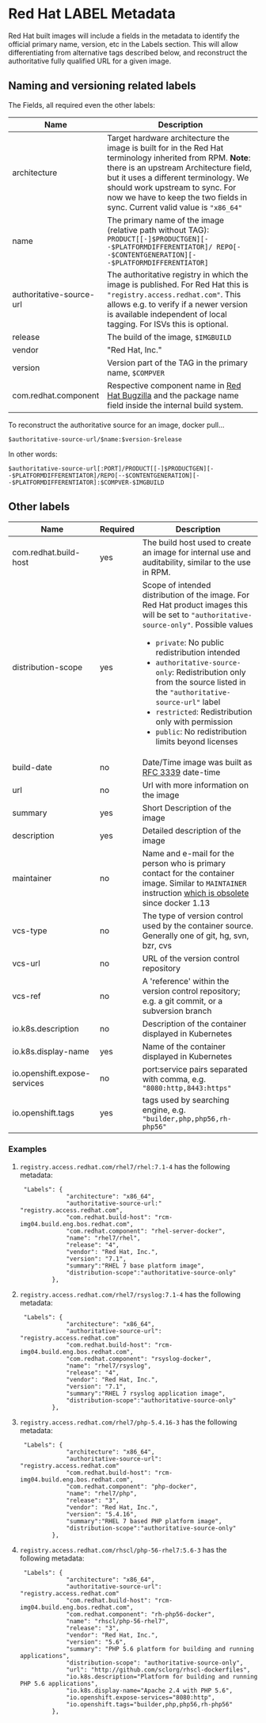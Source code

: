 # Red Hat LABEL Metadata

Red Hat built images will include a fields in the metadata to identify the official primary name, version, etc in the Labels section. This will allow differentiating from alternative tags described below, and reconstruct the authoritative fully qualified URL for a given image.

## Naming and versioning related labels

The Fields, all required even the other labels:

| Name           | Description                        |
|----------------|------------------------------------|
| architecture | Target hardware architecture the image is built for in the Red Hat terminology inherited from RPM. **Note**: there is an upstream Architecture field, but it uses a different terminology. We should work upstream to sync. For now we have to keep the two fields in sync. Current valid value is `"x86_64"` |
| name         | The primary name of the image (relative path without TAG): `PRODUCT[[-]$PRODUCTGEN][--$PLATFORMDIFFERENTIATOR]/ REPO[--$CONTENTGENERATION][--$PLATFORMDIFFERENTIATOR]` |
| authoritative-source-url | The authoritative registry in which the image is published. For Red Hat this is `"registry.access.redhat.com"`. This allows e.g. to verify if a newer version is available independent of local tagging. For ISVs this is optional. |
| release        | The build of the image, `$IMGBUILD` |
| vendor         | "Red Hat, Inc." |
| version        | Version part of the TAG in the primary name, `$COMPVER` |
| com.redhat.component | Respective component name in [Red Hat Bugzilla](https://bugzilla.redhat.com/) and the package name field inside the internal build system. |

To reconstruct the authoritative source for an image, docker pull...

```
$authoritative-source-url/$name:$version-$release
```

In other words:

```
$authoritative-source-url[:PORT]/PRODUCT[[-]$PRODUCTGEN][--$PLATFORMDIFFERENTIATOR]/REPO[--$CONTENTGENERATION][--$PLATFORMDIFFERENTIATOR]:$COMPVER-$IMGBUILD
```

## Other labels

| Name           | Required | Description                        |
|----------------|----------|------------------------------------|
| com.redhat.build-host | yes | The build host used to create an image for internal use and auditability, similar to the use in RPM. |
| distribution-scope | yes | Scope of intended distribution of the image. For Red Hat product images this will be set to `"authoritative-source-only"`. Possible values <ul><li>`private`: No public redistribution intended</li><li>`authoritative-source-only`: Redistribution only from the source listed in the `"authoritative-source-url"` label</li><li>`restricted`: Redistribution only with permission</li><li>`public`: No redistribution limits beyond licenses</li></ul> |
| build-date     | no | Date/Time image was built as [RFC 3339](https://tools.ietf.org/html/rfc3339) date-time |
| url            | no | Url with more information on the image |
| summary        | yes | Short Description of the image |
| description    | yes | Detailed description of the image |
| maintainer     | no | Name and e-mail for the person who is primary contact for the container image. Similar to `MAINTAINER` instruction [which is obsolete](https://github.com/docker/docker/pull/25466) since docker 1.13 |
| vcs-type       | no | The type of version control used by the container source. Generally one of git, hg, svn, bzr, cvs |
| vcs-url        | no | URL of the version control repository |
| vcs-ref        | no | A 'reference' within the version control repository; e.g. a git commit, or a subversion branch |
| io.k8s.description | no |  Description of the container displayed in Kubernetes |
| io.k8s.display-name | yes | Name of the container displayed in Kubernetes |
| io.openshift.expose-services | no | port:service pairs separated with comma, e.g. `"8080:http,8443:https"` |
| io.openshift.tags | yes | tags used by searching engine, e.g. `"builder,php,php56,rh-php56"` |

### Examples

1. `registry.access.redhat.com/rhel7/rhel:7.1-4` has the following metadata:

        "Labels": {
                    "architecture": "x86_64",
                    "authoritative-source-url:" "registry.access.redhat.com",
                    "com.redhat.build-host": "rcm-img04.build.eng.bos.redhat.com",
                    "com.redhat.component": "rhel-server-docker",
                    "name": "rhel7/rhel",
                    "release": "4",
                    "vendor": "Red Hat, Inc.",
                    "version": "7.1",
                    "summary":"RHEL 7 base platform image",
                    "distribution-scope":"authoritative-source-only"
                },

1. `registry.access.redhat.com/rhel7/rsyslog:7.1-4` has the following metadata:

        "Labels": {
                    "architecture": "x86_64",
                    "authoritative-source-url": "registry.access.redhat.com"
                    "com.redhat.build-host": "rcm-img04.build.eng.bos.redhat.com",
                    "com.redhat.component": "rsyslog-docker",
                    "name": "rhel7/rsyslog",
                    "release": "4",
                    "vendor": "Red Hat, Inc.",
                    "version": "7.1",
                    "summary":"RHEL 7 rsyslog application image",
                    "distribution-scope":"authoritative-source-only"
                },

1. `registry.access.redhat.com/rhel7/php-5.4.16-3` has the following metadata:

        "Labels": {
                    "architecture": "x86_64",
                    "authoritative-source-url": "registry.access.redhat.com"
                    "com.redhat.build-host": "rcm-img04.build.eng.bos.redhat.com",
                    "com.redhat.component": "php-docker",
                    "name": "rhel7/php",
                    "release": "3",
                    "vendor": "Red Hat, Inc.",
                    "version": "5.4.16",
                    "summary":"RHEL 7 based PHP platform image",
                    "distribution-scope":"authoritative-source-only"
                },

1. `registry.access.redhat.com/rhscl/php-56-rhel7:5.6-3` has the following metadata:

        "Labels": {
                    "architecture": "x86_64",
                    "authoritative-source-url": "registry.access.redhat.com"
                    "com.redhat.build-host": "rcm-img04.build.eng.bos.redhat.com",
                    "com.redhat.component": "rh-php56-docker",
                    "name": "rhscl/php-56-rhel7",
                    "release": "3",
                    "vendor": "Red Hat, Inc.",
                    "version": "5.6",
                    "summary": "PHP 5.6 platform for building and running applications",
                    "distribution-scope": "authoritative-source-only",
                    "url": "http://github.com/sclorg/rhscl-dockerfiles",
                    "io.k8s.description="Platform for building and running PHP 5.6 applications",
                    "io.k8s.display-name="Apache 2.4 with PHP 5.6",
                    "io.openshift.expose-services="8080:http",
                    "io.openshift.tags="builder,php,php56,rh-php56"
                },


